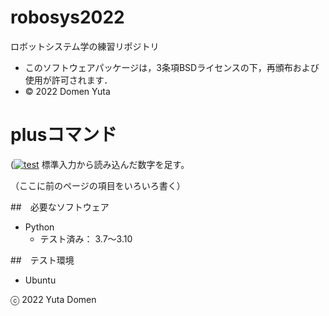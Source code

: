 # robosys2022
ロボットシステム学の練習リポジトリ

* このソフトウェアパッケージは，3条項BSDライセンスの下，再頒布および使用が許可されます．
* © 2022 Domen Yuta

# plusコマンド
([![test](https://github.com/yutadomen/robosys2022/actions/workflows/test.yml/badge.svg)](https://github.com/yutadomen/robosys2022/actions/workflows/test.yml)
標準入力から読み込んだ数字を足す。

（ここに前のページの項目をいろいろ書く）

##　必要なソフトウェア
* Python
  * テスト済み： 3.7～3.10

##　テスト環境
* Ubuntu

ⓒ 2022 Yuta Domen
